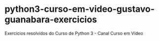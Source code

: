 # python3-curso-em-video-gustavo-guanabara-exercicios
Exercícios resolvidos do Curso de Python 3 - Canal Curso em Vídeo
